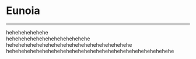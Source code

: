 # Eunoia

---
hehehehehehehe <br>
hehehehehehehehehehehehehehe <br>
hehehehehehehehehehehehehehehehehehehehehe <br>
hehehehehehehehehehehehehehehehehehehehehehehehehehehehe <br>
